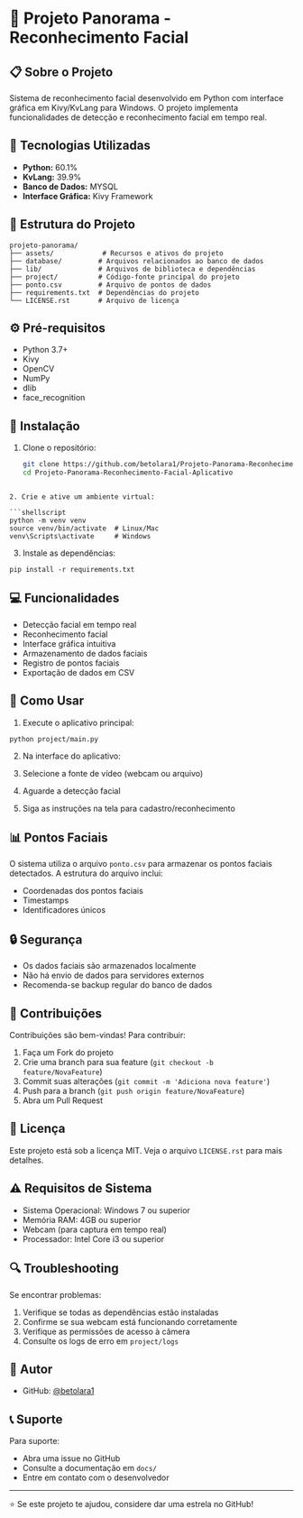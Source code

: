 # 👤 Projeto Panorama - Reconhecimento Facial

## 📋 Sobre o Projeto

Sistema de reconhecimento facial desenvolvido em Python com interface gráfica em Kivy/KvLang para Windows. O projeto implementa funcionalidades de detecção e reconhecimento facial em tempo real.

## 🚀 Tecnologias Utilizadas

- **Python:** 60.1%
- **KvLang:** 39.9%
- **Banco de Dados:** MYSQL
- **Interface Gráfica:** Kivy Framework

## 📁 Estrutura do Projeto
```plaintext
projeto-panorama/
├── assets/            # Recursos e ativos do projeto
├── database/         # Arquivos relacionados ao banco de dados
├── lib/              # Arquivos de biblioteca e dependências
├── project/          # Código-fonte principal do projeto
├── ponto.csv         # Arquivo de pontos de dados
├── requirements.txt  # Dependências do projeto
└── LICENSE.rst       # Arquivo de licença
```


## ⚙️ Pré-requisitos

- Python 3.7+
- Kivy
- OpenCV
- NumPy
- dlib
- face_recognition

## 🔧 Instalação

1. Clone o repositório:
   ```bash
   git clone https://github.com/betolara1/Projeto-Panorama-Reconhecimento-Facial-Aplicativo.git
   cd Projeto-Panorama-Reconhecimento-Facial-Aplicativo
```

2. Crie e ative um ambiente virtual:

```shellscript
python -m venv venv
source venv/bin/activate  # Linux/Mac
venv\Scripts\activate     # Windows
```


3. Instale as dependências:

```shellscript
pip install -r requirements.txt
```




## 💻 Funcionalidades

- Detecção facial em tempo real
- Reconhecimento facial
- Interface gráfica intuitiva
- Armazenamento de dados faciais
- Registro de pontos faciais
- Exportação de dados em CSV


## 🎯 Como Usar

1. Execute o aplicativo principal:

```shellscript
python project/main.py
```


2. Na interface do aplicativo:

1. Selecione a fonte de vídeo (webcam ou arquivo)
2. Aguarde a detecção facial
3. Siga as instruções na tela para cadastro/reconhecimento





## 📊 Pontos Faciais

O sistema utiliza o arquivo `ponto.csv` para armazenar os pontos faciais detectados. A estrutura do arquivo inclui:

- Coordenadas dos pontos faciais
- Timestamps
- Identificadores únicos


## 🔒 Segurança

- Os dados faciais são armazenados localmente
- Não há envio de dados para servidores externos
- Recomenda-se backup regular do banco de dados


## 🤝 Contribuições

Contribuições são bem-vindas! Para contribuir:

1. Faça um Fork do projeto
2. Crie uma branch para sua feature (`git checkout -b feature/NovaFeature`)
3. Commit suas alterações (`git commit -m 'Adiciona nova feature'`)
4. Push para a branch (`git push origin feature/NovaFeature`)
5. Abra um Pull Request


## 📄 Licença

Este projeto está sob a licença MIT. Veja o arquivo `LICENSE.rst` para mais detalhes.

## ⚠️ Requisitos de Sistema

- Sistema Operacional: Windows 7 ou superior
- Memória RAM: 4GB ou superior
- Webcam (para captura em tempo real)
- Processador: Intel Core i3 ou superior


## 🔍 Troubleshooting

Se encontrar problemas:

1. Verifique se todas as dependências estão instaladas
2. Confirme se sua webcam está funcionando corretamente
3. Verifique as permissões de acesso à câmera
4. Consulte os logs de erro em `project/logs`


## 👤 Autor

- GitHub: [@betolara1](https://github.com/betolara1)


## 📞 Suporte

Para suporte:

- Abra uma issue no GitHub
- Consulte a documentação em `docs/`
- Entre em contato com o desenvolvedor


---

⭐️ Se este projeto te ajudou, considere dar uma estrela no GitHub!
